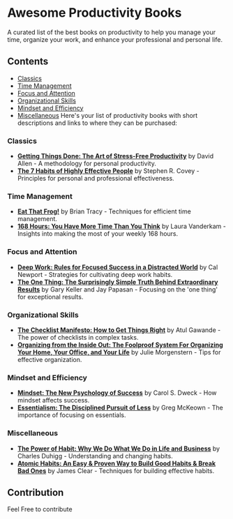 # Awesome Productivity Books

A curated list of the best books on productivity to help you manage your time, organize your work, and enhance your professional and personal life.

## Contents

- [Classics](#classics)
- [Time Management](#time-management)
- [Focus and Attention](#focus-and-attention)
- [Organizational Skills](#organizational-skills)
- [Mindset and Efficiency](#mindset-and-efficiency)
- [Miscellaneous](#miscellaneous)
Here's your list of productivity books with short descriptions and links to where they can be purchased:

### Classics

- **[Getting Things Done: The Art of Stress-Free Productivity](https://www.amazon.com/Getting-Things-Done-Stress-Free-Productivity/dp/0143126563)** by David Allen - A methodology for personal productivity.
- **[The 7 Habits of Highly Effective People](https://www.amazon.com/Habits-Highly-Effective-People-Powerful/dp/0743269519)** by Stephen R. Covey - Principles for personal and professional effectiveness.

### Time Management

- **[Eat That Frog!](https://www.amazon.com/Eat-That-Frog-Great-Procrastinating/dp/162656941X)** by Brian Tracy - Techniques for efficient time management.
- **[168 Hours: You Have More Time Than You Think](https://www.amazon.com/168-Hours-Have-More-Think/dp/159184410X)** by Laura Vanderkam - Insights into making the most of your weekly 168 hours.

### Focus and Attention

- **[Deep Work: Rules for Focused Success in a Distracted World](https://www.amazon.com/Deep-Work-Focused-Success-Distracted/dp/1455586692)** by Cal Newport - Strategies for cultivating deep work habits.
- **[The One Thing: The Surprisingly Simple Truth Behind Extraordinary Results](https://www.amazon.com/ONE-Thing-Surprisingly-Extraordinary-Results/dp/1885167776)** by Gary Keller and Jay Papasan - Focusing on the 'one thing' for exceptional results.

### Organizational Skills

- **[The Checklist Manifesto: How to Get Things Right](https://www.amazon.com/Checklist-Manifesto-How-Things-Right/dp/0312430000)** by Atul Gawande - The power of checklists in complex tasks.
- **[Organizing from the Inside Out: The Foolproof System For Organizing Your Home, Your Office, and Your Life](https://www.amazon.com/Organizing-Inside-Out-Second-Foolproof/dp/0805075895)** by Julie Morgenstern - Tips for effective organization.

### Mindset and Efficiency

- **[Mindset: The New Psychology of Success](https://www.amazon.com/Mindset-Psychology-Carol-S-Dweck/dp/0345472322)** by Carol S. Dweck - How mindset affects success.
- **[Essentialism: The Disciplined Pursuit of Less](https://www.amazon.com/Essentialism-Disciplined-Pursuit-Greg-McKeown/dp/0804137382)** by Greg McKeown - The importance of focusing on essentials.

### Miscellaneous

- **[The Power of Habit: Why We Do What We Do in Life and Business](https://www.amazon.com/Power-Habit-What-Life-Business/dp/081298160X)** by Charles Duhigg - Understanding and changing habits.
- **[Atomic Habits: An Easy & Proven Way to Build Good Habits & Break Bad Ones](https://www.amazon.com/Atomic-Habits-Proven-Build-Break/dp/0735211299)** by James Clear - Techniques for building effective habits.


## Contribution

Feel Free to contribute
